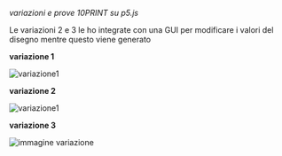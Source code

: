 _variazioni e prove 10PRINT su p5.js_

Le variazioni 2 e 3 le ho integrate con una GUI per modificare i valori del disegno mentre questo viene generato

**variazione 1**


![variazione1](https://raw.githubusercontent.com/peterbaru/archive/master/peterbaru/Variazioni10PRINT/variazione1/img%20variazione.png)

**variazione 2**


![variazione1](https://raw.githubusercontent.com/peterbaru/archive/master/peterbaru/Variazioni10PRINT/variazione2/img/img1.png)

**variazione 3**


![immagine variazione](https://raw.githubusercontent.com/peterbaru/archive/master/peterbaru/Variazioni10PRINT/variazione3/img/img1.png)

